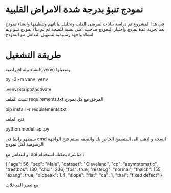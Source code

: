 # نمودج تنبؤ بدرجة شدة الامراض القلبية
في هدا المشروع تم دراسة بيانات لمرضى القلب وتحليل بياناتهم وتنظيفها وانشاء نمودج  بعد تجربة عدة نمادج واختيار النمودج صاحب اعلى نسبة للصحة ثم تم بناء نمودج تنبؤ وتم انشاء واجهة رسومية لتسهيل التعامل مع النمودج  




# طريقة التشغيل 

انشاء بيئة افتراضية(.venv) وتفعيلها 

py -3 -m venv .venv 

.venv\Scripts\activate

تتبيث الملف requirements.txt المرفق مع كل نمودج 

pip install -r requirements.txt

فتح الملف

 python model_api.py 

سيظهر رابط في cmd انسخه و ادهب الى المتصفح الخاص بك والصقه سيتم فتح الواجهة الرسومية لكل نمودج 



او للتعامل مع api مباشرة  يمكنك استخدام :





{
   "age": 56,
   "sex": "Male",
   "dataset": "Cleveland",
   "cp": "asymptomatic",
   "trestbps": 130,
   "chol": 236,
   "fbs": true,
   "restecg": "normal",
   "thalch": 155,
   "exang": true,
   "oldpeak": 1.4,
   "slope": "flat",
   "ca": 1,
   "thal": "fixed defect"
}

مع تغيير المدخلات 


